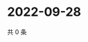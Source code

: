 # 2022-09-28

共 0 条

<!-- BEGIN WEIBO -->
<!-- 最后更新时间 Wed Sep 28 2022 06:02:28 GMT+0800 (China Standard Time) -->

<!-- END WEIBO -->
